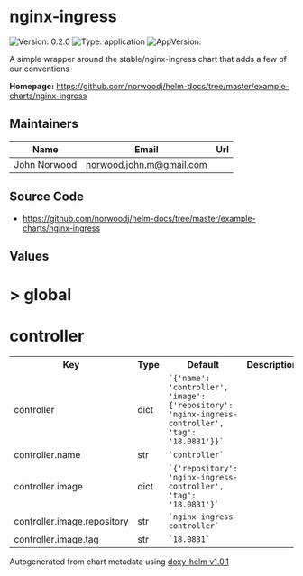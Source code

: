 
# nginx-ingress



![Version: 0.2.0](https://img.shields.io/badge/Version-0.2.0-informational?style=flat-square) ![Type: application](https://img.shields.io/badge/Type-application-informational?style=flat-square) ![AppVersion: ](https://img.shields.io/badge/AppVersion--informational?style=flat-square)



A simple wrapper around the stable/nginx-ingress chart that adds a few of our conventions



**Homepage:** <https://github.com/norwoodj/helm-docs/tree/master/example-charts/nginx-ingress>



## Maintainers

| Name | Email | Url |
| ---- | ------ | --- |
| John Norwood | <norwood.john.m@gmail.com> |  |




## Source Code

* <https://github.com/norwoodj/helm-docs/tree/master/example-charts/nginx-ingress>




## Values



<h1>> global</h1><h1>controller</h1>
<table style="">
    <tr>
        <th>Key</th>
        <th>Type</th>
        <th>Default</th>
        <th>Description</th>
    </tr>
<tr style="" ><td>controller</td><td>dict</td><td><code>`{'name': 'controller', 'image': {'repository': 'nginx-ingress-controller', 'tag': '18.0831'}}`</code></td><td></td></tr><tr style="" ><td>controller.name</td><td>str</td><td><code>`controller`</code></td><td></td></tr><tr style="" ><td>controller.image</td><td>dict</td><td><code>`{'repository': 'nginx-ingress-controller', 'tag': '18.0831'}`</code></td><td></td></tr><tr style="" ><td>controller.image.repository</td><td>str</td><td><code>`nginx-ingress-controller`</code></td><td></td></tr><tr style="" ><td>controller.image.tag</td><td>str</td><td><code>`18.0831`</code></td><td></td></tr>
</table>



Autogenerated from chart metadata using [doxy-helm v1.0.1](https://github.com/tactful-ai/doxyhelm)
    